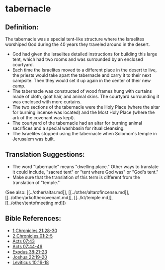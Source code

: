 # tabernacle #

## Definition: ##

The tabernacle was a special tent-like structure where the Israelites worshiped God during the 40 years they traveled around in the desert.

* God had given the Israelites detailed instructions for building this large tent, which had two rooms and was surrounded by an enclosed courtyard.
* Each time the Israelites moved to a different place in the desert to live, the priests would take apart the tabernacle and carry it to their next campsite. Then they would set it up again in the center of their new camp.
* The tabernacle was constructed of wood frames hung with curtains made of cloth, goat hair, and animal skins. The courtyard surrounding it was enclosed with more curtains.
* The two sections of the tabernacle were the Holy Place (where the altar for burning incense was located) and the Most Holy Place (where the ark of the covenant was kept).
* The courtyard of the tabernacle had an altar for burning animal sacrifices and a special washbasin for ritual cleansing.
* The Israelites stopped using the tabernacle when Solomon's temple in Jerusalem was built.

## Translation Suggestions: ##

* The word "tabernacle" means "dwelling place." Other ways to translate it could include, "sacred tent" or "tent where God was" or "God's tent."
* Make sure that the translation of this term is different from the translation of "temple."

(See also: [[../other/altar.md]], [[../other/altarofincense.md]], [[../other/arkofthecovenant.md]], [[../kt/temple.md]], [[../other/tentofmeeting.md]])

## Bible References: ##

* [1 Chronicles 21:28-30](en/tn/1ch/help/21/28)
* [2 Chronicles 01:2-5](en/tn/2ch/help/01/02)
* [Acts 07:43](en/tn/act/help/07/43)
* [Acts 07:44-46](en/tn/act/help/07/44)
* [Exodus 38:21-23](en/tn/exo/help/38/21)
* [Joshua 22:19-20](en/tn/jos/help/22/19)
* [Leviticus 10:16-18](en/tn/lev/help/10/16)